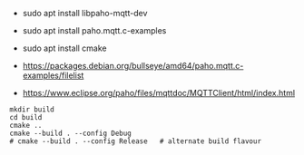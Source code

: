 
* sudo apt install libpaho-mqtt-dev
* sudo apt install paho.mqtt.c-examples
* sudo apt install cmake

* https://packages.debian.org/bullseye/amd64/paho.mqtt.c-examples/filelist
* https://www.eclipse.org/paho/files/mqttdoc/MQTTClient/html/index.html

```
mkdir build
cd build
cmake ..
cmake --build . --config Debug
# cmake --build . --config Release   # alternate build flavour

